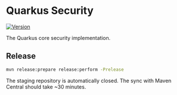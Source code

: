 Quarkus Security
================

[![Version](https://img.shields.io/maven-central/v/io.quarkus.security/quarkus-security?logo=apache&style=for-the-badge)](https://search.maven.org/artifact/io.quarkus.security/quarkus-security)

The Quarkus core security implementation.

## Release

```bash
mvn release:prepare release:perform -Prelease
```

The staging repository is automatically closed. The sync with Maven Central should take ~30 minutes.
